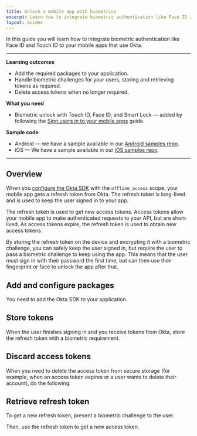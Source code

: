 ```yaml
---
title: Unlock a mobile app with biometrics
excerpt: Learn how to integrate biometric authentication like Face ID and Touch ID to your mobile apps that use Okta.
layout: Guides
---
```


In this guide you will learn how to integrate biometric authentication like Face ID and Touch ID to your mobile apps that use Okta.

---

**Learning outcomes**

* Add the required packages to your application.
* Handle biometric challenges for your users, storing and retrieving tokens as required.
* Delete access tokens when no longer required. 

**What you need**

* Biometric unlock with Touch ID, Face ID, and Smart Lock — added by following the [Sign users in to your mobile apps](/docs/guides/sign-into-mobile-app/android/before-you-begin/) guide.

**Sample code**

* Android — we have a sample available in our [Android samples repo](https://github.com/okta/samples-android/tree/master/browser-sign-in).
* iOS — We have a sample available in our [iOS samples repo](https://github.com/okta/samples-ios/tree/master/browser-sign-in-and-biometric-storage).

---

## Overview

When you [configure the Okta SDK](/docs/guides/sign-into-mobile-app/configure-packages/) with the `offline_access` scope, your mobile app gets a refresh token from Okta. The refresh token is long-lived and is used to keep the user signed in to your app.

The refresh token is used to get new access tokens. Access tokens allow your mobile app to make authenticated requests to your API, but are short-lived. As access tokens expire, the refresh token is used to obtain new access tokens.

By storing the refresh token on the device and encrypting it with a biometric challenge, you can safely keep the user signed in, but require the user to pass a biometric challenge to keep using the app. This means that the user must sign in with their password the first time, but can then use their fingerprint or face to unlock the app after that.

## Add and configure packages

You need to add the Okta SDK to your application.

<StackSelector snippet="installsdk"/>

## Store tokens

When the user finishes signing in and you receive tokens from Okta, store the refresh token with a biometric requirement.

<StackSelector snippet="storerefreshtoken" />

## Discard access tokens

When you need to delete the access token from secure storage (for example, when an access token expires or a user wants to delete their account), do the following:  

<StackSelector snippet="discardaccesstoken" />

## Retrieve refresh token

To get a new refresh token, present a biometric challenge to the user.

<StackSelector snippet="challenge" />

Then, use the refresh token to get a new access token.

<StackSelector snippet="getnewaccesstoken" />